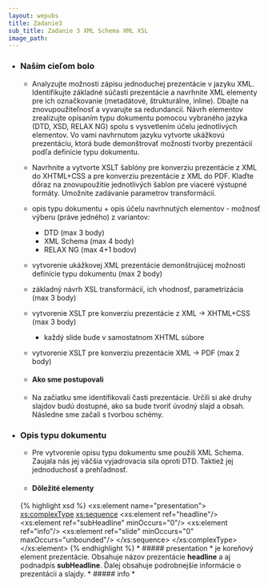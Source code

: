 ```yaml
---
layout: wepubs
title: Zadanie3
sub_title: Zadanie 3 XML Schema XML XSL
image_path:
---
```




* ### Naším cieľom bolo
	* Analyzujte možnosti zápisu jednoduchej prezentácie v jazyku XML. Identifikujte základné súčasti prezentácie a navrhnite XML elementy pre ich označkovanie (metadátové, štrukturálne, inline). Dbajte na znovupoužiteľnosť a vyvarujte sa redundancií. Návrh elementov zrealizujte opísaním typu dokumentu pomocou vybraného jazyka (DTD, XSD, RELAX NG) spolu s vysvetlením účelu jednotlivých elementov. Vo vami navhrnutom jazyku vytvorte ukážkovú prezentáciu, ktorá bude demonštrovať možnosti tvorby prezentácií podľa definície typu dokumentu.

	* Navrhnite a vytvorte XSLT šablóny pre konverziu prezentácie z XML do XHTML+CSS a pre konverziu prezentácie z XML do PDF. Klaďte dôraz na znovupoužitie jednotlivých šablon pre viaceré výstupné formáty. Umožnite zadávanie parametrov transformácií.

	* opis typu dokumentu + opis účelu navrhnutých elementov - možnosť výberu (práve jedného) z variantov:
		* DTD (max 3 body)
		* XML Schema (max 4 body)
		* RELAX NG (max 4+1 bodov)
	* vytvorenie ukážkovej XML prezentácie demonštrujúcej možnosti definície typu dokumentu (max 2 body)
	* základný návrh XSL transformácií, ich vhodnosť, parametrizácia (max 3 body)
	* vytvorenie XSLT pre konverziu prezentácie z XML -> XHTML+CSS (max 3 body) 
		* každý slide bude v samostatnom XHTML súbore
	* vytvorenie XSLT pre konverziu prezentácie XML -> PDF (max 2 body)
	
	* #### Ako sme postupovali
	* Na začiatku sme identifikovali časti prezentácie. Určili si aké druhy slajdov budú dostupné, ako sa bude tvoriť úvodný slajd a obsah. Následne sme začali s tvorbou schémy.
* ### Opis typu dokumentu 
	* Pre vytvorenie opisu typu dokumentu sme použili XML Schema. Zaujala nás jej väčšia vyjadrovacia sila oproti DTD. Taktiež jej jednoduchosť a prehľadnosť.
	* #### Dôležité elementy
	{% highlight xsd %}
	<xs:element name="presentation">
		<xs:complexType>
			<xs:sequence>
				<xs:element ref="headline"/>
				<xs:element ref="subHeadline" minOccurs="0"/>
				<xs:element ref="info"/>
				<xs:element ref="slide" minOccurs="0" maxOccurs="unbounded"/>
			</xs:sequence>
		</xs:complexType>
	</xs:element>
	{% endhighlight %}
		* ##### presentation 
			* je koreňový element prezentácie. Obsahuje názov prezentácie **headline** a aj podnadpis **subHeadline**. Ďalej obsahuje podrobnejšie informácie o prezentácii a slajdy.
		* ##### info
			*